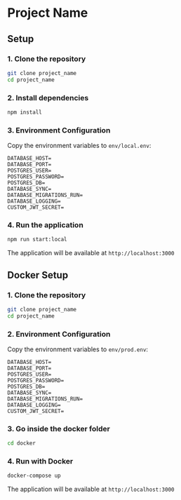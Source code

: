 # Project Name

## Setup

### 1. Clone the repository

```bash
git clone project_name
cd project_name
```

### 2. Install dependencies

```bash
npm install
```

### 3. Environment Configuration

Copy the environment variables to `env/local.env`:

```env
DATABASE_HOST=
DATABASE_PORT=
POSTGRES_USER=
POSTGRES_PASSWORD=
POSTGRES_DB=
DATABASE_SYNC=
DATABASE_MIGRATIONS_RUN=
DATABASE_LOGGING=
CUSTOM_JWT_SECRET=
```

### 4. Run the application

```bash
npm run start:local
```

The application will be available at `http://localhost:3000`

## Docker Setup

### 1. Clone the repository

```bash
git clone project_name
cd project_name
```

### 2. Environment Configuration

Copy the environment variables to `env/prod.env`:

```env
DATABASE_HOST=
DATABASE_PORT=
POSTGRES_USER=
POSTGRES_PASSWORD=
POSTGRES_DB=
DATABASE_SYNC=
DATABASE_MIGRATIONS_RUN=
DATABASE_LOGGING=
CUSTOM_JWT_SECRET=
```

### 3. Go inside the docker folder

```bash
cd docker
```

### 4. Run with Docker

```bash
docker-compose up
```

The application will be available at `http://localhost:3000`
